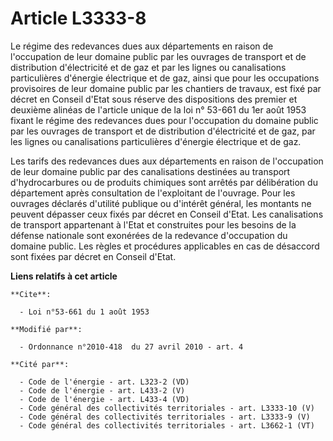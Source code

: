 # Article L3333-8

Le régime des redevances dues aux départements en raison de l'occupation de leur domaine public par les ouvrages de transport
et de distribution d'électricité et de gaz et par les lignes ou canalisations particulières d'énergie électrique et de gaz,
ainsi que pour les occupations provisoires de leur domaine public par les chantiers de travaux, est fixé par décret en
Conseil d'Etat sous réserve des dispositions des premier et deuxième alinéas de l'article unique de la loi n° 53-661 du 1er
août 1953 fixant le régime des redevances dues pour l'occupation du domaine public par les ouvrages de transport et de
distribution d'électricité et de gaz, par les lignes ou canalisations particulières d'énergie électrique et de gaz.

Les tarifs des redevances dues aux départements en raison de l'occupation de leur domaine public par des canalisations
destinées au transport d'hydrocarbures ou de produits chimiques sont arrêtés par délibération du département après
consultation de l'exploitant de l'ouvrage. Pour les ouvrages déclarés d'utilité publique ou d'intérêt général, les montants
ne peuvent dépasser ceux fixés par décret en Conseil d'Etat. Les canalisations de transport appartenant à l'Etat et
construites pour les besoins de la défense nationale sont exonérées de la redevance d'occupation du domaine public. Les
règles et procédures applicables en cas de désaccord sont fixées par décret en Conseil d'Etat.

**Liens relatifs à cet article**

	**Cite**:

	  - Loi n°53-661 du 1 août 1953

	**Modifié par**:

	  - Ordonnance n°2010-418  du 27 avril 2010 - art. 4

	**Cité par**:

	  - Code de l'énergie - art. L323-2 (VD)
	  - Code de l'énergie - art. L433-2 (V)
	  - Code de l'énergie - art. L433-4 (VD)
	  - Code général des collectivités territoriales - art. L3333-10 (V)
	  - Code général des collectivités territoriales - art. L3333-9 (V)
	  - Code général des collectivités territoriales - art. L3662-1 (VT)
